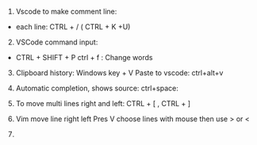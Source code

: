 1) Vscode to make comment line: 
- each line: CTRL + / ( CTRL + K +U)

2) VSCode command input:
- CTRL + SHIFT + P  	ctrl + f : Change words

3)  Clipboard history: Windows key + V
    Paste to vscode: ctrl+alt+v 

4) Automatic completion, shows source: ctrl+space: 

5) To move multi lines right and left: CTRL + [  ,  CTRL + ] 

6) Vim move line right left
Pres V choose lines with mouse then use > or <

7) 
   
